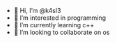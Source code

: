 - 👋 Hi, I’m @k4sl3
- 👀 I’m interested in programming
- 🌱 I’m currently learning c++
- 💞️ I’m looking to collaborate on os

<!---
k4sl3/k4sl3 is a ✨ special ✨ repository because its `README.md` (this file) appears on your GitHub profile.
You can click the Preview link to take a look at your changes.
--->
